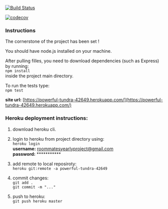 
[![Build Status](https://travis-ci.org/TechnionYearlyProject/Roommates.svg?branch=master)](https://travis-ci.org/TechnionYearlyProject/Roommates?branch=master)

[![codecov](https://codecov.io/gh/TechnionYearlyProject/Roommates/branch/master/graph/badge.svg)](https://codecov.io/gh/TechnionYearlyProject/Roommates)


### Instructions
The cornerstone of the project has been set !

You should have node.js installed on your machine.

After pulling filles, you need to download dependencies (such as Express) by running:  
`npm install`  
inside the project main directory.

To run the tests type:  
`npm test`

**site url:** [https://powerful-tundra-42649.herokuapp.com/](https://powerful-tundra-42649.herokuapp.com/)

### Heroku deployment instructions:
1. download heroku cli.

2. login to heroku from project directory using:  
`heroku login`  
**username:** roommatesyearlyproject@gmail.com  
**password:** ***********  

3. add remote to local reposiroty:  
`heroku git:remote -a powerful-tundra-42649`  

4. commit changes:  
`git add .`  
`git commit -m "..."`

5. push to heroku:  
`git push heroku master`  
